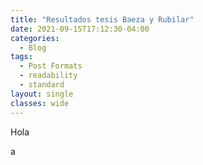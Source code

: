 ```yaml
---
title: "Resultados tesis Baeza y Rubilar"
date: 2021-09-15T17:12:30-04:00
categories:
  - Blog
tags:
  - Post Formats
  - readability
  - standard
layout: single
classes: wide
---
```


Hola 

a

